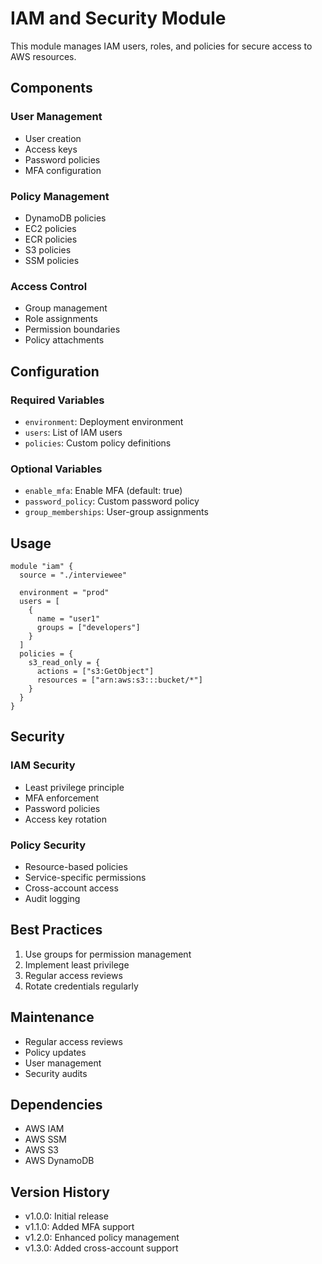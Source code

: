 # IAM and Security Module

This module manages IAM users, roles, and policies for secure access to AWS resources.

## Components

### User Management
- User creation
- Access keys
- Password policies
- MFA configuration

### Policy Management
- DynamoDB policies
- EC2 policies
- ECR policies
- S3 policies
- SSM policies

### Access Control
- Group management
- Role assignments
- Permission boundaries
- Policy attachments

## Configuration

### Required Variables
- `environment`: Deployment environment
- `users`: List of IAM users
- `policies`: Custom policy definitions

### Optional Variables
- `enable_mfa`: Enable MFA (default: true)
- `password_policy`: Custom password policy
- `group_memberships`: User-group assignments

## Usage

```hcl
module "iam" {
  source = "./interviewee"
  
  environment = "prod"
  users = [
    {
      name = "user1"
      groups = ["developers"]
    }
  ]
  policies = {
    s3_read_only = {
      actions = ["s3:GetObject"]
      resources = ["arn:aws:s3:::bucket/*"]
    }
  }
}
```

## Security

### IAM Security
- Least privilege principle
- MFA enforcement
- Password policies
- Access key rotation

### Policy Security
- Resource-based policies
- Service-specific permissions
- Cross-account access
- Audit logging

## Best Practices

1. Use groups for permission management
2. Implement least privilege
3. Regular access reviews
4. Rotate credentials regularly

## Maintenance

- Regular access reviews
- Policy updates
- User management
- Security audits

## Dependencies

- AWS IAM
- AWS SSM
- AWS S3
- AWS DynamoDB

## Version History

- v1.0.0: Initial release
- v1.1.0: Added MFA support
- v1.2.0: Enhanced policy management
- v1.3.0: Added cross-account support 